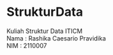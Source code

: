 # StrukturData
Kuliah Struktur Data ITICM
<br />
Nama  : Rashika Caesario Pravidika
<br />
NIM   : 2110007
